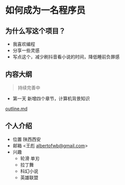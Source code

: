 # 如何成为一名程序员

## 为什么写这个项目？

- 我喜欢编程
- 分享一些灵感
- 写点这个，减少刷抖音看小说的时间，降低睡前负罪感


## 内容大纲
> 持续完善中

- 第一天 新增四个章节，计算机背景知识

[outline.md](./outline.md)

## 个人介绍

- 位置 陕西西安
- 邮箱 <王彪 albertofwb@gmail.com>
- 兴趣
    - 轮滑 单刃
    - 拉丁舞
    - 科幻小说
    - 英雄联盟